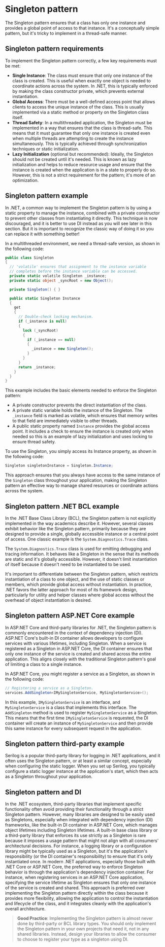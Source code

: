 # Singleton pattern

The Singleton pattern ensures that a class has only one instance and provides a global point of access to that instance. It's a conceptually simple pattern, but it's tricky to implement in a thread-safe manner.

## Singleton pattern requirements

To implement the Singleton pattern correctly, a few key requirements must be met:
- **Single Instance**: The class must ensure that only one instance of the class is created. This is useful when exactly one object is needed to coordinate actions across the system. In .NET, this is typically enforced by making the class constructor private, which prevents external instantiation.
- **Global Access**: There must be a well-defined access point that allows clients to access the unique instance of the class. This is usually implemented via a static method or property on the Singleton class itself.
- **Thread Safety**: In a multithreaded application, the Singleton must be implemented in a way that ensures that the class is thread-safe. This means that it must guarantee that only one instance is created even when multiple threads are attempting to create the instance simultaneously. This is typically achieved through synchronization techniques or static initialization.
- **Lazy Initialization** (optional but recommended): Ideally, the Singleton should not be created until it's needed. This is known as lazy initialization and helps to reduce resource usage and ensure that the instance is created when the application is in a state to properly do so. However, this is not a strict requirement for the pattern; it's more of an optimization.

## Singleton pattern example

In .NET, a common way to implement the Singleton pattern is by using a static property to manage the instance, combined with a private constructor to prevent other classes from instantiating it directly. This technique is now discouraged, and it is better to use DI instead as you will see later in this section. But it is important to recognize the classic way of doing it so you can replace it with something better!

In a multithreaded environment, we need a thread-safe version, as shown in the following code:
```cs
public class Singleton
{
  // 'volatile' ensures that assignment to the instance variable
  // completes before the instance variable can be accessed.
  private static volatile Singleton _instance;
  private static object _syncRoot = new Object();

  private Singleton() { }

  public static Singleton Instance
  {
    get
    {
      // Double-check locking mechanism.
      if (_instance is null)
      {
        lock (_syncRoot)
        {
          if (_instance == null)
          {
            _instance = new Singleton();
          }
        }
      }
      return _instance;
    }
  }
}
```

This example includes the basic elements needed to enforce the Singleton pattern:
- A private constructor prevents the direct instantiation of the class.
- A private static variable holds the instance of the Singleton. The `_instance` field is marked as volatile, which ensures that memory writes to that field are immediately visible to other threads.
- A public static property named `Instance` provides the global access point. It includes a check to ensure the instance is created only when needed so this is an example of lazy initialization and uses locking to ensure thread safety.

To use the Singleton, you simply access its Instance property, as shown in the following code:
```cs
Singleton singletonInstance = Singleton.Instance;
```

This approach ensures that you always have access to the same instance of the `Singleton` class throughout your application, making the Singleton pattern an effective way to manage shared resources or coordinate actions across the system.

## Singleton pattern .NET BCL example

In the .NET Base Class Library (BCL), the Singleton pattern is not explicitly implemented in the way academics describe it. However, several classes exhibit behavior like the Singleton pattern, primarily because they are designed to provide a single, globally accessible instance or a central point of access. One classic example is the `System.Diagnostics.Trace` class.

The `System.Diagnostics.Trace` class is used for emitting debugging and tracing information. It behaves like a Singleton in the sense that its methods are static and it's globally accessible. However, it doesn't limit instantiation of itself because it doesn't need to be instantiated to be used. 

It's important to differentiate between the Singleton pattern, which restricts instantiation of a class to one object, and the use of static classes or members, which provide global access without instantiation. In practice, .NET favors the latter approach for most of its framework design, particularly for utility and helper classes where global access without the overhead of object instantiation is desired.

## Singleton pattern ASP.NET Core example

In ASP.NET Core and third-party libraries for .NET, the Singleton pattern is commonly encountered in the context of dependency injection (DI). ASP.NET Core's built-in DI container allows developers to configure services with various lifetimes, including Singleton. When a service is registered as a Singleton in ASP.NET Core, the DI container ensures that only one instance of the service is created and shared across the entire application. This aligns closely with the traditional Singleton pattern's goal of limiting a class to a single instance.

In ASP.NET Core, you might register a service as a Singleton, as shown in the following code:
```cs
// Registering a service as a Singleton.
services.AddSingleton<IMySingletonService, MySingletonService>();
```
In this example, `IMySingletonService` is an interface, and `MySingletonService` is a class that implements this interface. The `AddSingleton` method is used to register `MySingletonService` as a Singleton. This means that the first time `IMySingletonService` is requested, the DI container will create an instance of `MySingletonService` and then provide this same instance for every subsequent request in the application.

## Singleton pattern third-party example

Serilog is a popular third-party library for logging in .NET applications, and it often uses the Singleton pattern, or at least a similar concept, especially when configuring the static logger. When you set up Serilog, you typically configure a static logger instance at the application's start, which then acts as a Singleton throughout your application.

## Singleton pattern and DI

In the .NET ecosystem, third-party libraries that implement specific functionality often avoid providing their functionality through a strict Singleton pattern. However, many libraries are designed to be easily used as Singletons, especially when integrated with dependency injection (DI) frameworks, like the built-in DI container in ASP.NET Core, which manages object lifetimes including Singleton lifetimes.
A built-in base class library or a third-party library that enforces its use strictly as a Singleton is rare because it imposes a usage pattern that might not align with all consumers' architectural decisions. For instance, a logging library or a configuration library might be typically used as a Singleton, but it's the application's responsibility (or the DI container's responsibility) to ensure that it's only instantiated once.
In modern .NET applications, especially those built with .NET Core or ASP.NET Core, the preferred way to enforce Singleton behavior is through the application's dependency injection container. For instance, when registering services in an ASP.NET Core application, specifying the service lifetime as Singleton ensures that only one instance of the service is created and shared.
This approach is preferred over implementing the Singleton pattern directly within the class because it provides more flexibility, allowing the application to control the instantiation and lifecycle of the class, and it integrates cleanly with the application's overall architecture.

> **Good Practice**: Implementing the Singleton pattern is almost never done by third-party or BCL library types. You should only implement the Singleton pattern in your own projects that need it, not in any shared libraries. Instead, design your libraries to allow the consumer to choose to register your type as a singleton using DI.
